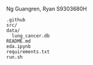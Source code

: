 Ng Guangren, Ryan S9303680H

```
.github
src/
data/
  lung_cancer.db
README.md
eda.ipynb
requirements.txt
run.sh

```
